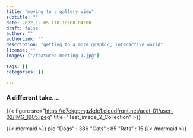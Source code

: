 ```yaml
---
title: "moving to a gallery view"
subtitle: ""
date: 2022-12-05 T10:10:00-04:00
draft: false
author: ""
authorLink: ""
description: "getting to a more graphic, interactive world"
license: ""
images: ["/featured-meeting-1.jpg"]

tags: []
categories: []

---
```


### A different take....
{{< figure src="https://d7okgpmgzkdc1.cloudfront.net/acct-01/user-02/IMG_1905.jpeg" title="Test_image_2_Collection" >}}

{{< mermaid >}}
pie
    "Dogs" : 386
    "Cats" : 85
    "Rats" : 15
{{< /mermaid >}}
